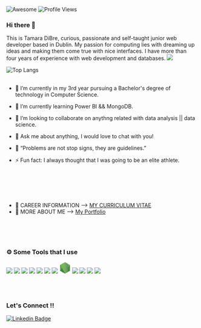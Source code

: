 ![Awesome](https://awesome.re/badge.svg) 
![Profile Views](https://komarev.com/ghpvc/?username=brevers)



### Hi there 👋

This is Tamara DiBre, curious, passionate and self-taught junior web developer based in Dublin. My passion for computing lies with dreaming up ideas and making them come true with nice interfaces. I have more than four years of experience with web development and databases. <img src="https://media.giphy.com/media/WUlplcMpOCEmTGBtBW/giphy.gif" width="50">


![Top Langs](https://github-readme-stats.vercel.app/api/top-langs/?username=brevers&layout=compact)
<br/><br/>


- 🔭 I’m currently in my 3rd year pursuing a Bachelor's degree of technology in Computer Science.
- 🌱 I’m currently learning Power BI && MongoDB.
- 👯 I’m looking to collaborate on anythng related with data analysis || data science.

- 💬 Ask me about anything, I would love to chat with you!
- 🤔  “Problems are not stop signs, they are guidelines.” 
- ⚡ Fun fact: I always thought that I was going to be an elite athlete.

<br/><br/>
<br/><br/>
- 📙 CAREER INFORMATION --> [MY CURRICULUM VITAE](https://brevers.github.io/2021CV/)
- 📙 MORE ABOUT ME --> [My Portfolio](https://brevers.github.io/) 
<br/><br/>

<br/><br/>

### ⚙️ Some Tools that I use
<code><img height="30" src="https://cdn.svgporn.com/logos/html-5.svg"></code>
<code><img height="30" src="https://cdn.svgporn.com/logos/css-3.svg"></code>
<code><img height="30" src="https://cdn.svgporn.com/logos/javascript.svg"></code>
<code><img height="30" src="https://cdn.svgporn.com/logos/bootstrap.svg"></code>
<code><img height="30" src="https://cdn.svgporn.com/logos/java.svg"></code>
<code><img height="30" src="https://cdn.svgporn.com/logos/mysql.svg"></code>
<code><img height="30" src="https://cdn.svgporn.com/logos/xampp.svg"></code>
<code><img height="30" src="https://raw.githubusercontent.com/github/explore/80688e429a7d4ef2fca1e82350fe8e3517d3494d/topics/nodejs/nodejs.png"></code>
<code><img height="30" src="https://cdn.svgporn.com/logos/visual-studio-code.svg"></code>
<code><img height="30" src="https://cdn.svgporn.com/logos/terminal.svg"></code>
<code><img height="30" src="https://cdn.svgporn.com/logos/git-icon.svg"></code>
<code><img height="30" src="https://cdn.svgporn.com/logos/php.svg"></code> 

<br/><br/>


### Let's Connect !! 
[![Linkedin Badge](https://img.shields.io/badge/-LinkedIn-blue?style=flat-square&logo=Linkedin&logoColor=white&link=https://www.linkedin.com/in/tamara-diaz/)](https://www.linkedin.com/in/tamara-diaz/) 
